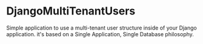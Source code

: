 # DjangoMultiTenantUsers
Simple application to use a multi-tenant user structure inside of your Django application.  it's based on a Single Application, Single Database philosophy.
